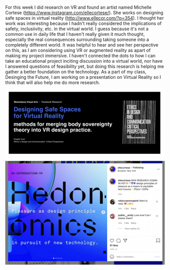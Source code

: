 For this week I did research on VR and found an artist named Michelle Cortese (https://www.instagram.com/ellecortese/). She works on designing safe spaces in virtual reality (http://www.ellecor.com/?p=354). I thought her work was interesting because I hadn't really considered the implications of safety, inclusiivity, etc. in the virtual world. I guess because it's not a common use in daily life that I haven't really given it much thought, especially the real consequences surrounding taking someone into a completely different world. It was helpful to hear and see her perspective on this, as I am considering using VR or augmented reality as apart of making my project immersive. I haven't connected the dots to how I can take an educational project inciting discussion into a virtual world, nor have I answered questions of feasibility yet, but doing this research is helping me gather a better foundation on the technology. As a part of my class, Desinging the Future, I am working on a presentation on Virtual Reality so I think that will also help me do more research.


![](4_prototype.png)


![](4_prototype1.png)
